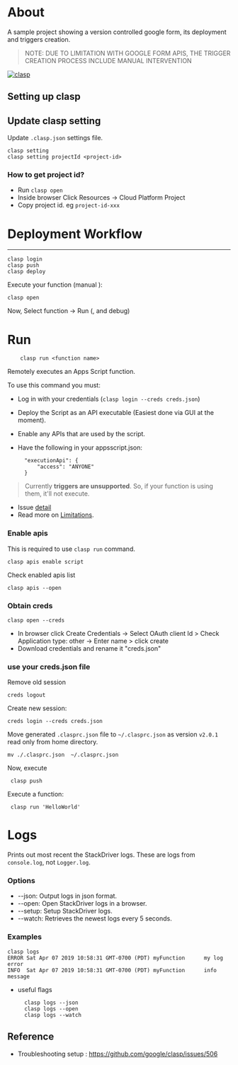# About

A sample project showing a version controlled google form, its deployment and triggers creation.

> NOTE: DUE TO LIMITATION WITH GOOGLE FORM APIS, THE TRIGGER CREATION PROCESS INCLUDE MANUAL INTERVENTION

[![clasp](https://img.shields.io/badge/built%20with-clasp-4285f4.svg)](https://github.com/google/clasp)

Setting up clasp
---

## Update clasp setting

Update `.clasp.json` settings file.


    clasp setting
    clasp setting projectId <project-id>

### How to get project id?

- Run `clasp open`
- Inside browser Click Resources -> Cloud Platform Project
- Copy project id. eg `project-id-xxx`



# Deployment Workflow
---

    clasp login
    clasp push
    clasp deploy

Execute your function (manual ):

    clasp open

Now, Select function -> Run (, and debug)


# Run

        clasp run <function name>

Remotely executes an Apps Script function.

To use this command you must:

- Log in with your credentials (`clasp login --creds creds.json`)
- Deploy the Script as an API executable (Easiest done via GUI at the moment).
- Enable any APIs that are used by the script.
- Have the following in your appsscript.json:

        "executionApi": {
            "access": "ANYONE"
        }

> Currently **triggers are unsupported**. So, if your function is using them, it'll not execute.
- Issue [detail](https://github.com/google/clasp/issues/522)
- Read more on [Limitations](https://developers.google.com/apps-script/api/how-tos/execute#limitations).

### Enable apis

This is required to use `clasp run` command.

    clasp apis enable script

Check enabled apis list

    clasp apis --open

### Obtain creds

    clasp open --creds

- In browser click Create Credentials -> Select OAuth client Id > Check Application type: other -> Enter name > click create
- Download credentials and rename it "creds.json"

### use your creds.json file 
    
Remove old session

    creds logout

Create new session:

    creds login --creds creds.json

Move generated `.clasprc.json` file to `~/.clasprc.json` as version `v2.0.1` read only from home directory.

    mv ./.clasprc.json  ~/.clasprc.json


Now, execute

     clasp push

Execute a function:

     clasp run 'HelloWorld'


# Logs


Prints out most recent the StackDriver logs. These are logs from `console.log`, not `Logger.log`.

### Options

- --json: Output logs in json format.
- --open: Open StackDriver logs in a browser.
- --setup: Setup StackDriver logs.
- --watch: Retrieves the newest logs every 5 seconds.

### Examples

    clasp logs
    ERROR Sat Apr 07 2019 10:58:31 GMT-0700 (PDT) myFunction      my log error
    INFO  Sat Apr 07 2019 10:58:31 GMT-0700 (PDT) myFunction      info message

- useful flags

        clasp logs --json
        clasp logs --open
        clasp logs --watch


Reference
---

- Troubleshooting setup : https://github.com/google/clasp/issues/506

